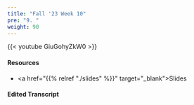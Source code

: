 ```yaml
---
title: "Fall '23 Week 10"
pre: "9. "
weight: 90
---
```


{{< youtube GiuGohyZkW0   >}}

#### Resources

* <a href="{{% relref "./slides" %}}" target="_blank">Slides</a>

#### Edited Transcript





